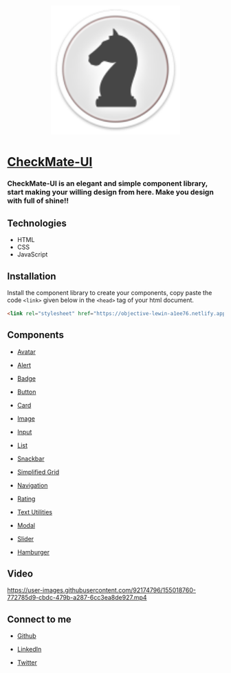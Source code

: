 <h1 align="center">
<br/>
<a href="https://objective-lewin-a1ee76.netlify.app/"><img src="https://raw.githubusercontent.com/NamrataRaikwar2002/component_libarary/dev/components/images/Chess.ico" alt="CheckMate-UI" width="300"></a>
<br/>
</h1>


# [CheckMate-UI](https://objective-lewin-a1ee76.netlify.app/)

<h3>CheckMate-UI is an elegant and simple component library, start making your willing design from here.
Make you design with full of shine!!<h3>

## Technologies

* HTML
* CSS
* JavaScript

## Installation

Install the component library to create your components, copy paste the code `<link>` given below in the `<head>` tag of your html document.

```html
<link rel="stylesheet" href="https://objective-lewin-a1ee76.netlify.app/main.css">

```

## Components

* [Avatar](https://objective-lewin-a1ee76.netlify.app/components/avatar/avatar.html)

* [Alert](https://objective-lewin-a1ee76.netlify.app/components/alert/alert.html)

* [Badge](https://objective-lewin-a1ee76.netlify.app/components/badge/badge.html)

* [Button](https://objective-lewin-a1ee76.netlify.app/components/button/button.html)

* [Card](https://objective-lewin-a1ee76.netlify.app/components/card/card.html)

* [Image](https://objective-lewin-a1ee76.netlify.app/components/image-component/image.html)

* [Input](https://objective-lewin-a1ee76.netlify.app/components/input/input.html)

* [List](https://objective-lewin-a1ee76.netlify.app/components/list/list.html)

* [Snackbar](https://objective-lewin-a1ee76.netlify.app/components/snackbar/snackbar.html)

* [Simplified Grid](https://objective-lewin-a1ee76.netlify.app/components/grid/grid.html)

* [Navigation](https://objective-lewin-a1ee76.netlify.app/components/navbar/navbar.html)

* [Rating](https://objective-lewin-a1ee76.netlify.app/components/rating/rating.html)

* [Text Utilities](https://objective-lewin-a1ee76.netlify.app/components/utilities/utilities.html)

* [Modal](https://objective-lewin-a1ee76.netlify.app/components/modal/modal.html)

* [Slider](https://objective-lewin-a1ee76.netlify.app/components/slider/slider.html)

* [Hamburger](https://objective-lewin-a1ee76.netlify.app/components/hamburger/hamburger.html)

## Video
  

https://user-images.githubusercontent.com/92174796/155018760-772785d9-cbdc-479b-a287-6cc3ea8de927.mp4


  

## Connect to me

* [Github](https://github.com/NamrataRaikwar2002)

* [LinkedIn](https://www.linkedin.com/in/namrata-raikwar-727951224/)

* [Twitter](https://twitter.com/RaikwarNamrata?t=plsVpPoUgAtlfzgO6Uvvsw&s=03)
